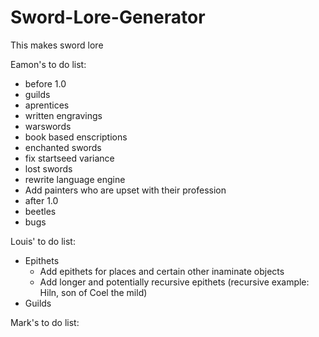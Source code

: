 # Sword-Lore-Generator
This makes sword lore

Eamon's to do list:
* before 1.0
* guilds
* aprentices
* written engravings
* warswords
* book based enscriptions
* enchanted swords
* fix startseed variance
* lost swords
* rewrite language engine
* Add painters who are upset with their profession
* after 1.0
* beetles
* bugs

Louis' to do list:
* Epithets
  * Add epithets for places and certain other inaminate objects
  * Add longer and potentially recursive epithets (recursive example: Hiln, son of Coel the mild)
* Guilds

Mark's to do list:

